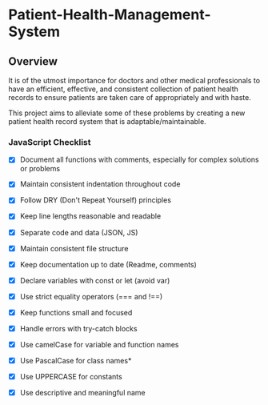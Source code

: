 # Patient-Health-Management-System

## Overview

It is of the utmost importance for doctors and other medical professionals to have an efficient, effective, and consistent collection of patient health records to ensure patients are taken care of appropriately and with haste.

This project aims to alleviate some of these problems by creating a new patient health record system that is adaptable/maintainable.


### JavaScript Checklist

- [x]  Document all functions with comments, especially for complex solutions or problems
- [x]  Maintain consistent indentation throughout code
- [x]  Follow DRY (Don't Repeat Yourself) principles
- [x]  Keep line lengths reasonable and readable
- [x]  Separate code and data (JSON, JS)
- [x]  Maintain consistent file structure
- [x]  Keep documentation up to date (Readme, comments)
- [x]  Declare variables with const or let (avoid var)
- [x]  Use strict equality operators (=== and !==)
- [x]  Keep functions small and focused
- [x]  Handle errors with try-catch blocks
- [x]  Use camelCase for variable and function names
- [x]  Use PascalCase for class names*
- [x]  Use UPPERCASE for constants
- [x]  Use descriptive and meaningful name



